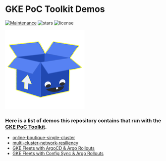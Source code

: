 # GKE PoC Toolkit Demos

[![Maintenance](https://img.shields.io/badge/Maintained%3F-yes-green.svg)](https://GitHub.com/GoogleCloudPlatform/gke-poc-toolkit-demos)
 ![stars](https://img.shields.io/github/stars/GoogleCloudPlatform/gke-poc-toolkit-demos) ![license](https://img.shields.io/github/license/GoogleCloudPlatform/gke-poc-toolkit-demos)


![logo](assets/logo-256.png)

### Here is a list of demos this repository contains that run with the [GKE PoC Toolkit](https://github.com/GoogleCloudPlatform/gke-poc-toolkit).

- [online-boutique-single-cluster](/online-boutique-single-cluster)
- [multi-cluster-network-resiliency](/multi-cluster-network-resiliency
)
- [GKE Fleets with ArgoCD & Argo Rollouts](/gke-fleets-with-argocd)
- [GKE Fleets with Config Sync & Argo Rollouts](gke-fleets-with-config-sync-and-argo-rollouts)
